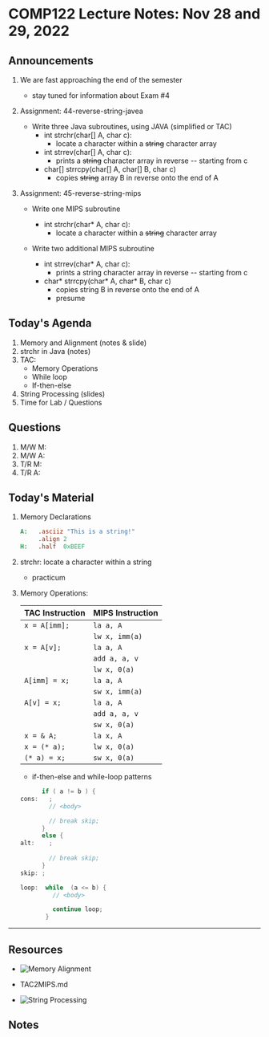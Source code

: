 # COMP122 Lecture Notes: Nov 28 and 29, 2022


## Announcements
   1. We are fast approaching the end of the semester
      - stay tuned for information about Exam #4

   1. Assignment: 44-reverse-string-javea
      - Write three Java subroutines, using JAVA (simplified or TAC)
        * int strchr(char[] A, char c): 
          - locate a character within a ~~string~~ character array
        * int strrev(char[] A, char c): 
          - prints a ~~string~~ character array in reverse -- starting from c
        * char[] strrcpy(char[] A, char[] B, char c)
          - copies ~~string~~ array B in reverse onto the end of A

   1. Assignment: 45-reverse-string-mips
      - Write one MIPS subroutine
        * int strchr(char* A, char c): 
          - locate a character within a ~~string~~ character array

      - Write two additional MIPS subroutine
        * int strrev(char* A, char c): 
          - prints a string character array in reverse -- starting from c
        * char* strrcpy(char* A, char* B, char c)
          - copies string B in reverse onto the end of A
          - presume 


## Today's Agenda
   1. Memory and Alignment (notes & slide)
   1. strchr in Java (notes)
   1. TAC:
        - Memory Operations
        - While loop
        - If-then-else
   1. String Processing (slides)
   1. Time for Lab / Questions
  
## Questions
   1. M/W M: 
   1. M/W A:
   1. T/R M:
   1. T/R A:


## Today's Material
1. Memory Declarations

   ```mips
   A:   .asciiz "This is a string!"
        .align 2
   H:   .half  0xBEEF 
   ```

1. strchr: locate a character within a string
   - practicum   

1. Memory Operations:

   | TAC Instruction               | MIPS Instruction          |
   |-------------------------------|---------------------------|
   | `x = A[imm];`                 | `la a, A`                 |
   |                               | `lw x, imm(a)`            |
   | `x = A[v];`                   | `la a, A`                 |
   |                               | `add a, a, v`             |
   |                               | `lw x, 0(a)`              |
   | `A[imm] = x;`                 | `la a, A`                 |
   |                               | `sw x, imm(a)`            |
   | `A[v] = x;`                   | `la a, A`                 |
   |                               | `add a, a, v`             |
   |                               | `sw x, 0(a)`              |    
   | `x = & A;`                    | `la x, A`                 |
   | `x = (* a);`                  | `lw x, 0(a)`              |
   | `(* a) = x;`                  | `sw x, 0(a)`              |

   - if-then-else and while-loop patterns
                 
    ```java
          if ( a != b ) {           
    cons:   ;  
            // <body> 

            // break skip;              
          }                   
          else { 
    alt:    ;                                
                                 
            // break skip;              
          }                  
    skip: ; 
    ```                        

    ```java
    loop:  while  (a <= b) {
             // <body>

             continue loop;
           }
   ```



---
## Resources
   * ![Memory Alignment](https://docs.google.com/spreadsheets/d/1iweUQVFsHa2tF6ETj5bGEEjKRG5sp9eGgeLJ2OEx3sU/edit#gid=0)
   
   * TAC2MIPS.md

   * ![String Processing](https://docs.google.com/presentation/d/1fg9BuWtyZ9PARK0gDE5ZcbjOiudRSrVP2s1iuSIDYXw/edit#slide=id.g199d0a137fe_0_29)
 

## Notes



